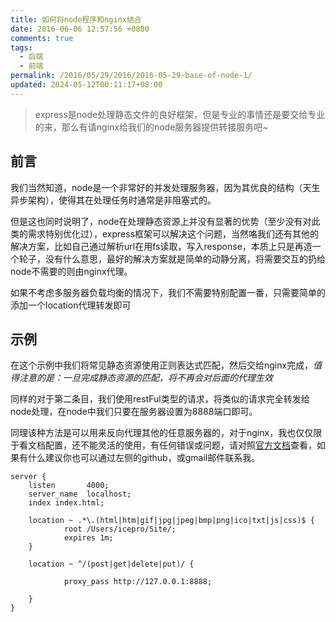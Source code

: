 ```yaml
---
title: 如何将node程序和nginx结合
date: 2016-06-06 12:57:56 +0800
comments: true
tags:
  - 后端
  - 前端
permalink: /2016/05/29/2016/2016-05-29-base-of-node-1/
updated: 2024-05-12T00:11:17+08:00
---
```


> express是node处理静态文件的良好框架，但是专业的事情还是要交给专业的来，那么有请nginx给我们的node服务器提供转接服务吧~

<!-- more -->

## 前言

我们当然知道，node是一个非常好的并发处理服务器，因为其优良的结构（天生异步架构），使得其在处理任务时通常是非阻塞式的。

但是这也同时说明了，node在处理静态资源上并没有显著的优势（至少没有对此类的需求特别优化过），express框架可以解决这个问题，当然咯我们还有其他的解决方案，比如自己通过解析url在用fs读取，写入response，本质上只是再造一个轮子，没有什么意思，最好的解决方案就是简单的动静分离，将需要交互的扔给node不需要的则由nginx代理。

如果不考虑多服务器负载均衡的情况下，我们不需要特别配置一番，只需要简单的添加一个location代理转发即可

## 示例

在这个示例中我们将常见静态资源使用正则表达式匹配，然后交给nginx完成，*值得注意的是：一旦完成静态资源的匹配，将不再会对后面的代理生效*

同样的对于第二条目，我们使用restFul类型的请求，将类似的请求完全转发给node处理，在node中我们只要在服务器设置为8888端口即可。

同理该种方法是可以用来反向代理其他的任意服务器的，对于nginx，我也仅仅限于看文档配置，还不能灵活的使用，有任何错误或问题，请对照[官方文档](http://nginx.org/en/docs/)查看，如果有什么建议你也可以通过左侧的github，或gmail邮件联系我。

```nginx
server {
	listen       4000;
	server_name  localhost;
	index index.html;

	location ~ .*\.(html|htm|gif|jpg|jpeg|bmp|png|ico|txt|js|css)$ {
	        root /Users/icepro/Site/;
	        expires 1m;
	}

	location ~ ^/(post|get|delete|put)/ {

	        proxy_pass http://127.0.0.1:8888;

	}
}
```